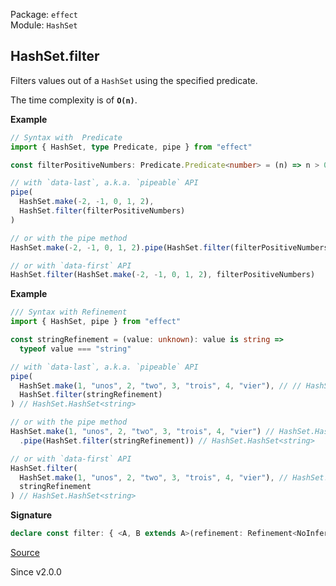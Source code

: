 Package: `effect`<br />
Module: `HashSet`<br />

## HashSet.filter

Filters values out of a `HashSet` using the specified predicate.

The time complexity is of **`O(n)`**.

**Example**

```ts
// Syntax with  Predicate
import { HashSet, type Predicate, pipe } from "effect"

const filterPositiveNumbers: Predicate.Predicate<number> = (n) => n > 0

// with `data-last`, a.k.a. `pipeable` API
pipe(
  HashSet.make(-2, -1, 0, 1, 2),
  HashSet.filter(filterPositiveNumbers)
)

// or with the pipe method
HashSet.make(-2, -1, 0, 1, 2).pipe(HashSet.filter(filterPositiveNumbers))

// or with `data-first` API
HashSet.filter(HashSet.make(-2, -1, 0, 1, 2), filterPositiveNumbers)
```

**Example**

```ts
/// Syntax with Refinement
import { HashSet, pipe } from "effect"

const stringRefinement = (value: unknown): value is string =>
  typeof value === "string"

// with `data-last`, a.k.a. `pipeable` API
pipe(
  HashSet.make(1, "unos", 2, "two", 3, "trois", 4, "vier"), // // HashSet.HashSet<number | string>
  HashSet.filter(stringRefinement)
) // HashSet.HashSet<string>

// or with the pipe method
HashSet.make(1, "unos", 2, "two", 3, "trois", 4, "vier") // HashSet.HashSet<number | string>
  .pipe(HashSet.filter(stringRefinement)) // HashSet.HashSet<string>

// or with `data-first` API
HashSet.filter(
  HashSet.make(1, "unos", 2, "two", 3, "trois", 4, "vier"), // HashSet.HashSet<number | string>
  stringRefinement
) // HashSet.HashSet<string>
```

**Signature**

```ts
declare const filter: { <A, B extends A>(refinement: Refinement<NoInfer<A>, B>): (self: HashSet<A>) => HashSet<B>; <A>(predicate: Predicate<NoInfer<A>>): (self: HashSet<A>) => HashSet<A>; <A, B extends A>(self: HashSet<A>, refinement: Refinement<A, B>): HashSet<B>; <A>(self: HashSet<A>, predicate: Predicate<A>): HashSet<A>; }
```

[Source](https://github.com/Effect-TS/effect/tree/main/packages/effect/src/HashSet.ts#L2076)

Since v2.0.0
